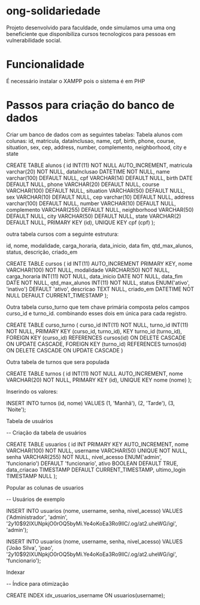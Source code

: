 # ong-solidariedade
Projeto desenvolvido para faculdade, onde simulamos uma uma ong beneficiente que disponibiliza cursos tecnologicos para pessoas em vulnerabilidade social.

# Funcionalidade
É necessário instalar o XAMPP pois o sistema é em PHP


# Passos para criação do banco de dados
Criar um banco de dados com as seguintes tabelas:
Tabela alunos com colunas: id, matricula, dataInclusao, name, cpf, birth, phone, course, situation, sex, cep, address, number, complemento, neighborhood, city e state

CREATE TABLE alunos (
    id INT(11) NOT NULL AUTO_INCREMENT,
    matricula varchar(20) NOT NULL,
    dataInclusao DATETIME NOT NULL,
    name varchar(100) DEFAULT NULL,
    cpf VARCHAR(14) DEFAULT NULL,
    birth DATE DEFAULT NULL,
    phone VARCHAR(20) DEFAULT NULL,
    course VARCHAR(100) DEFAULT NULL,
    situation VARCHAR(50) DEFAULT NULL,
    sex VARCHAR(10) DEFAULT NULL,
    cep varchar(10) DEFAULT NULL,
    address varchar(100) DEFAULT NULL,
    number VARCHAR(10) DEFAULT NULL,
    complemento VARCHAR(255) DEFAULT NULL,
    neighborhood VARCHAR(50) DEFAULT NULL,
    city VARCHAR(50) DEFAULT NULL,
    state VARCHAR(2) DEFAULT NULL,
    PRIMARY KEY (id),
    UNIQUE KEY cpf (cpf)
);

outra tabela cursos com a seguinte estrutura:

id, nome, modalidade, carga_horaria, data_inicio, data fim, qtd_max_alunos, status, descrição, criado_em

CREATE TABLE cursos (
    id INT(11) AUTO_INCREMENT PRIMARY KEY,
    nome VARCHAR(100) NOT NULL,
    modalidade VARCHAR(50) NOT NULL,
    carga_horaria INT(11) NOT NULL,
    data_inicio DATE NOT NULL,
    data_fim DATE NOT NULL,
    qtd_max_alunos INT(11) NOT NULL,
    status ENUM('ativo', 'inativo') DEFAULT 'ativo',
    descricao TEXT NULL,
    criado_em DATETIME NOT NULL DEFAULT CURRENT_TIMESTAMP
);

Outra tabela curso_turno que tem chave primária composta pelos campos curso_id e turno_id. combinando esses dois em única para cada registro.

CREATE TABLE curso_turno (
    curso_id INT(11) NOT NULL,
    turno_id INT(11) NOT NULL,
    PRIMARY KEY (curso_id, turno_id),
    KEY turno_id (turno_id),
    FOREIGN KEY (curso_id) REFERENCES cursos(id) ON DELETE CASCADE ON UPDATE CASCADE,
    FOREIGN KEY (turno_id) REFERENCES turnos(id) ON DELETE CASCADE ON UPDATE CASCADE
)

Outra tabela de turnos que sera populada

CREATE TABLE turnos (
    id INT(11) NOT NULL AUTO_INCREMENT,
    nome VARCHAR(20) NOT NULL,
    PRIMARY KEY (id),
    UNIQUE KEY nome (nome)
);

Inserindo os valores:

INSERT INTO turnos (id, nome) VALUES
(1, 'Manhã'),
(2, 'Tarde'),
(3, 'Noite');

Tabela de usuários

-- Criação da tabela de usuários

CREATE TABLE usuarios (
    id INT PRIMARY KEY AUTO_INCREMENT,
    nome VARCHAR(100) NOT NULL,
    username VARCHAR(50) UNIQUE NOT NULL,
    senha VARCHAR(255) NOT NULL,
    nivel_acesso ENUM('admin', 'funcionario') DEFAULT 'funcionario',
    ativo BOOLEAN DEFAULT TRUE,
    data_criacao TIMESTAMP DEFAULT CURRENT_TIMESTAMP,
    ultimo_login TIMESTAMP NULL
);


Popular as colunas de usuarios

-- Usuários de exemplo

INSERT INTO usuarios (nome, username, senha, nivel_acesso) 
VALUES ('Administrador', 'admin', '$2y$10$92IXUNpkjO0rOQ5byMi.Ye4oKoEa3Ro9llC/.og/at2.uheWG/igi', 'admin');

INSERT INTO usuarios (nome, username, senha, nivel_acesso) 
VALUES ('João Silva', 'joao', '$2y$10$92IXUNpkjO0rOQ5byMi.Ye4oKoEa3Ro9llC/.og/at2.uheWG/igi', 'funcionario');

Indexar

-- Índice para otimização

CREATE INDEX idx_usuarios_username ON usuarios(username);
